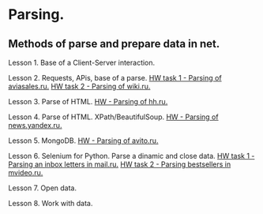 # Parsing.

## Methods of parse and prepare data in net.

Lesson 1. Base of a Client-Server interaction.

Lesson 2. Requests, APis, base of a parse. [HW task 1 - Parsing of aviasales.ru.](https://github.com/hildar/parsing/blob/master/L2_aviasales.py) [HW task 2 - Parsing of wiki.ru.](https://github.com/hildar/parsing/blob/master/L2_parse_wiki.py)

Lesson 3. Parse of HTML. [HW - Parsing of hh.ru.](https://github.com/hildar/parsing/blob/master/L2_parse_wiki.py)

Lesson 4. Parse of HTML. XPath/BeautifulSoup. [HW - Parsing of news.yandex.ru.](https://github.com/hildar/parsing/blob/master/les4_ya_news.py) 

Lesson 5. MongoDB. [HW - Parsing of avito.ru.](https://github.com/hildar/parsing/blob/master/les5_avito_mongo.py)

Lesson 6. Selenium for Python. Parse a dinamic and close data. [HW task 1 - Parsing an inbox letters in mail.ru.](https://github.com/hildar/parsing/blob/master/les6_selenium.py) [HW task 2 - Parsing bestsellers in mvideo.ru.](https://github.com/hildar/parsing/blob/master/les6_selenium_mvideo.py)

Lesson 7. Open data.

Lesson 8. Work with data.
